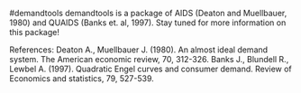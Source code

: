 #demandtools
demandtools is a package of AIDS (Deaton and Muellbauer, 1980) and QUAIDS (Banks et. al, 1997). Stay tuned for more information on this package!

References:
Deaton A., Muellbauer J. (1980). An almost ideal demand system. The American economic review, 70, 312-326.
Banks J., Blundell R., Lewbel A. (1997). Quadratic Engel curves and consumer demand. Review of Economics and statistics, 79, 527-539.
